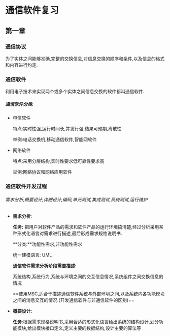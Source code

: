 # 通信软件复习

## 第一章

### 通信协议

为了实体之间能够准确,完整的交换信息,对信息交换的顺序和条件,以及信息的格式和内容进行约定.

### 通信软件

利用电子技术来实现两个或多个实体之间信息交换的软件都叫通信软件.

##### 通信软件分类:

- 电信软件

  特点:实时性强,运行时间长,并发行强,结果可预期,离散性

  举例:电话交换机,移动通信软件,智能网软件

- 网络软件

  特点:采用分层结构,实时性要求低可靠性要求高

  举例:网络协议和网络应用软件

### 通信软件开发过程

###### 需求分析,概要设计,详细设计,编码,单元测试,集成测试,系统测试,运行维护

- **需求分析**:

  **任务:** 把用户对软件产品的需求和软件产品的运行环境搞清楚,经过分析采用某种形式化语言对需求进行描述,最后形成需求规格说明书.

  **分类:**功能性需求,非功能性需求

  统一建模语言: UML

  **通信软件需求分析阶段需要描述:**

  系统结构,系统行为,系统与环境之间的交互信息情况,系统组件之间交换信息的情况

  ==使用MSC,适合于描述通信软件系统与外部环境之间,以及系统内各功能模块之间的消息交互的情况.(开发通信软件与非通信软件的区别)==

- **概要设计:**

  **任务**:根据需求规格说明书,采用合适的形式化语言给出系统的结构设计,划分功能模块,给出模块接口定义,定义主要的数据结构,设计主要的算法等

  





